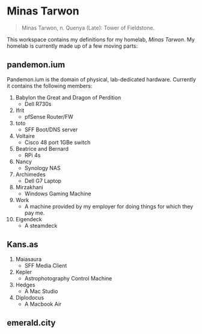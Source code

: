 # Minas Tarwon

> Minas Tarwon, n. Quenya (Late): Tower of Fieldstone.

This workspace contains my definitions for my homelab, _Minas Tarwon_. My homelab is currently made
up of a few moving parts:

## pandemon.ium

Pandemon.ium is the domain of physical, lab-dedicated hardware. Currently it contains the following
members:

1. Babylon the Great and Dragon of Perdition
    - Dell R730s
2. Ifrit
    - pfSense Router/FW
3. toto
    - SFF Boot/DNS server
4. Voltaire
    - Cisco 48 port 1GBe switch
5. Beatrice and Bernard
    - RPi 4s
6. Nancy
    - Synology NAS
7. Archimedes
    - Dell G7 Laptop
8. Mirzakhani
    - Windows Gaming Machine
9. Work
    - A machine provided by my employer for doing things for which they pay me.
10. Eigendeck
    - A steamdeck

## Kans.as

1. Maiasaura
    - SFF Media Client
2. Kepler
    - Astrophotography Control Machine
3. Hedges
    - A Mac Studio
4. Diplodocus
    - A Macbook Air

## emerald.city


